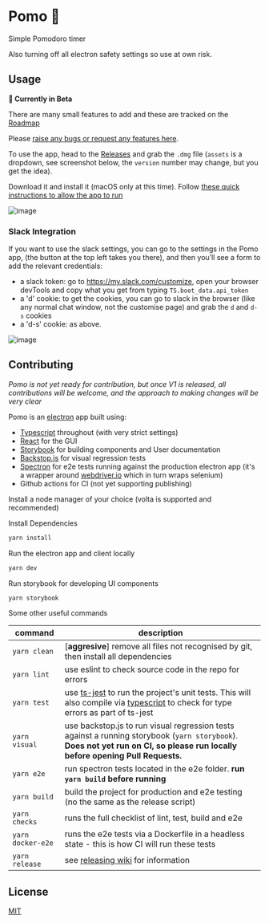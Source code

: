# Pomo 🍅
Simple Pomodoro timer

Also turning off all electron safety settings so use at own risk.

## Usage

**🚧 Currently in Beta**

There are many small features to add and these are tracked on the [Roadmap](https://github.com/AHDesigns/pomo-electron/projects/1)

Please [raise any bugs or request any features here](https://github.com/AHDesigns/pomo-electron/issues/new/choose).

To use the app, head to the [Releases](https://github.com/AHDesigns/pomo-electron/releases) and grab the `.dmg` file (`assets` is a dropdown, see screenshot below, the `version` number may change, but you get the idea).

Download it and install it (macOS only at this time). Follow [these quick instructions to allow the app to run](https://github.com/AHDesigns/pomo-electron/wiki/Beta-Release)

![image](https://user-images.githubusercontent.com/10004500/128321790-3ff8d2e2-4e39-41f9-90d5-571b7af72605.png)

### Slack Integration
If you want to use the slack settings, you can go to the settings in the Pomo app, (the button at the top left takes you there), and then you’ll see a form to add the relevant credentials:
- a slack token: go to https://my.slack.com/customize, open your browser devTools and copy what you get from typing `TS.boot_data.api_token`
- a 'd' cookie: to get the cookies, you can go to slack in the browser (like any normal chat window, not the customise page) and grab the `d` and `d-s` cookies
- a 'd-s' cookie: as above.

![image](https://user-images.githubusercontent.com/10004500/128473497-ade85352-52f0-4546-a35c-33d3d0ed42bb.png)

## Contributing
*Pomo is not yet ready for contribution, but once V1 is released, all contributions will be welcome, and the approach to making changes will be very clear*

Pomo is an [electron](https://www.electronjs.org/) app built using:
- [Typescript](https://www.typescriptlang.org/) throughout (with very strict settings)
- [React](https://reactjs.org/) for the GUI
- [Storybook](https://storybook.js.org/docs/react/get-started/introduction) for building components and User documentation
- [Backstop.js](https://garris.github.io/BackstopJS/) for visual regression tests
- [Spectron](https://www.electronjs.org/spectron) for e2e tests running against the production electron app (it's a wrapper around [webdriver.io](https://v6.webdriver.io/docs/api.html) which in turn wraps selenium)
- Github actions for CI (not yet supporting publishing)

Install a node manager of your choice (volta is supported and recommended)

Install Dependencies
```bash
yarn install
```

Run the electron app and client locally
```bash
yarn dev
```

Run storybook for developing UI components
```bash
yarn storybook
```

Some other useful commands

| command | description |
| --- | --- |
| `yarn clean` | [**aggresive**] remove all files not recognised by git, then install all dependencies |
| `yarn lint` | use eslint to check source code in the repo for errors |
| `yarn test` | use [ts-jest](https://kulshekhar.github.io/ts-jest/) to run the project's unit tests. This will also compile via [typescript](https://www.typescriptlang.org/) to check for type errors as part of ts-jest|
| `yarn visual` | use backstop.js to run visual regression tests against a running storybook (`yarn storybook`). **Does not yet run on CI, so please run locally before opening Pull Requests.** |
| `yarn e2e` | run spectron tests located in the e2e folder. **run `yarn build` before running**|
| `yarn build` | build the project for production and e2e testing (no the same as the release script) |
| `yarn checks` | runs the full checklist of lint, test, build and e2e ||
| `yarn docker-e2e` | runs the e2e tests via a Dockerfile in a headless state - this is how CI will run these tests |
| `yarn release` | see [releasing wiki](https://github.com/AHDesigns/pancake-electron/wiki/Releasing) for information


## License

[MIT](https://choosealicense.com/licenses/mit/)
